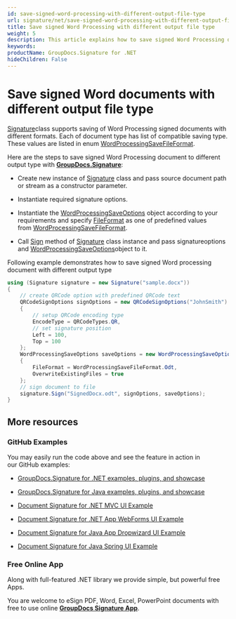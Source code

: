 ```yaml
---
id: save-signed-word-processing-with-different-output-file-type
url: signature/net/save-signed-word-processing-with-different-output-file-type
title: Save signed Word Processing with different output file type
weight: 5
description: This article explains how to save signed Word Processing documents with various file formats by GroupDocs.Signature API.
keywords: 
productName: GroupDocs.Signature for .NET
hideChildren: False
---
```

  

# Save signed Word documents with different output file type

[Signature](https://apireference.groupdocs.com/net/signature/groupdocs.signature/signature)class supports saving of Word Processing signed documents with different formats. Each of document type has list of compatible saving type. These values are listed in enum [WordProcessingSaveFileFormat](https://apireference.groupdocs.com/net/signature/groupdocs.signature.domain/wordprocessingsavefileformat).

Here are the steps to save signed Word Processing document to different output type with [**GroupDocs.Signature**](https://products.groupdocs.com/signature/net):

*   Create new instance of [Signature](https://apireference.groupdocs.com/net/signature/groupdocs.signature/signature) class and pass source document path or stream as a constructor parameter.
    
*   Instantiate required signature options.
    
*   Instantiate the [WordProcessingSaveOptions](https://apireference.groupdocs.com/net/signature/groupdocs.signature.options/wordprocessingsaveoptions) object according to your requirements and specify [FileFormat](https://apireference.groupdocs.com/net/signature/groupdocs.signature.options/wordprocessingsaveoptions/properties/fileformat) as one of predefined values from [WordProcessingSaveFileFormat](https://apireference.groupdocs.com/net/signature/groupdocs.signature.domain/wordprocessingsavefileformat).  
    
*   Call [Sign](https://apireference.groupdocs.com/net/signature/groupdocs.signature/signature/methods/sign) method of [Signature](https://apireference.groupdocs.com/net/signature/groupdocs.signature/signature) class instance and pass signatureoptions and [WordProcessingSaveOptions](https://apireference.groupdocs.com/net/signature/groupdocs.signature.options/wordprocessingsaveoptions)object to it.
    

Following example demonstrates how to save signed Word processing document with different output type

```csharp
using (Signature signature = new Signature("sample.docx"))
{
    // create QRCode option with predefined QRCode text
    QRCodeSignOptions signOptions = new QRCodeSignOptions("JohnSmith")
    {
        // setup QRCode encoding type
        EncodeType = QRCodeTypes.QR,
        // set signature position
        Left = 100,
        Top = 100
    };
    WordProcessingSaveOptions saveOptions = new WordProcessingSaveOptions()
    {
        FileFormat = WordProcessingSaveFileFormat.Odt,
        OverwriteExistingFiles = true
    };
    // sign document to file
    signature.Sign("SignedDocx.odt", signOptions, saveOptions);
}
```

## More resources

### GitHub Examples 

You may easily run the code above and see the feature in action in our GitHub examples:

*   [GroupDocs.Signature for .NET examples, plugins, and showcase](https://github.com/groupdocs-signature/GroupDocs.Signature-for-.NET)
    
*   [GroupDocs.Signature for Java examples, plugins, and showcase](https://github.com/groupdocs-signature/GroupDocs.Signature-for-Java)
    
*   [Document Signature for .NET MVC UI Example](https://github.com/groupdocs-signature/GroupDocs.Signature-for-.NET-MVC) 
    
*   [Document Signature for .NET App WebForms UI Example](https://github.com/groupdocs-signature/GroupDocs.Signature-for-.NET-WebForms)
    
*   [Document Signature for Java App Dropwizard UI Example](https://github.com/groupdocs-signature/GroupDocs.Signature-for-Java-Dropwizard)
    
*   [Document Signature for Java Spring UI Example](https://github.com/groupdocs-signature/GroupDocs.Signature-for-Java-Spring)
    

### Free Online App 

Along with full-featured .NET library we provide simple, but powerful free Apps.

You are welcome to eSign PDF, Word, Excel, PowerPoint documents with free to use online **[GroupDocs Signature App](https://products.groupdocs.app/signature)**.
